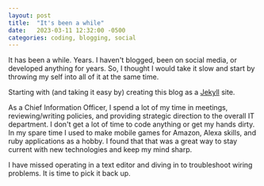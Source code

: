 ```yaml
---
layout: post
title:  "It's been a while"
date:   2023-03-11 12:32:00 -0500
categories: coding, blogging, social
---
```

It has been a while. Years. I haven't blogged, been on social media, or developed anything for years. So, I thought I would take it slow and start by throwing my self into all of it at the same time. 

Starting with (and taking it easy by) creating this blog as a [Jekyll](https://jekyllrb.com/) site. 

As a Chief Information Officer, I spend a lot of my time in meetings, reviewing/writing policies, and providing strategic direction to the overall IT department. I don't get a lot of time to code anything or get my hands dirty. In my spare time I used to make mobile games for Amazon, Alexa skills, and ruby applications as a hobby. I found that that was a great way to stay current with new technologies and keep my mind sharp.

I have missed operating in a text editor and diving in to troubleshoot wiring problems. It is time to pick it back up.


